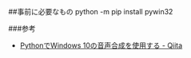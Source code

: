 
##事前に必要なもの
python -m pip install pywin32

###参考

- [PythonでWindows 10の音声合成を使用する - Qiita](https://qiita.com/7shi/items/a5fb03406e0626b4f138)